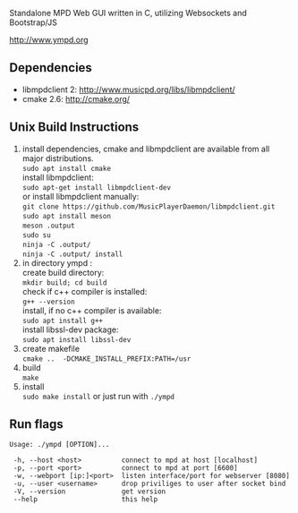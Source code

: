 Standalone MPD Web GUI written in C, utilizing Websockets and Bootstrap/JS

http://www.ympd.org


Dependencies
------------
 - libmpdclient 2: http://www.musicpd.org/libs/libmpdclient/
 - cmake 2.6: http://cmake.org/

Unix Build Instructions
-----------------------

1. install dependencies, cmake and libmpdclient are available from all major distributions.<br>
    ````sudo apt install cmake```` <br>
    install libmpdclient: <br>
    ````sudo apt-get install libmpdclient-dev```` <br>
    or install libmpdclient manually: <br>
    ````git clone https://github.com/MusicPlayerDaemon/libmpdclient.git```` <br>
    ````sudo apt install meson```` <br>
    ````meson .output```` <br>
    ````sudo su```` <br>
    ````ninja -C .output/```` <br>
    ````ninja -C .output/ install```` <br>
2. in directory ympd :<br>
   create build directory: <br>
   ```mkdir build; cd build```<br>
   check if c++ compiler is installed: <br>
   ````g++ --version````<br>
   install, if no c++ compiler is available:<br>
   ````sudo apt install g++````<br>
   install libssl-dev package:<br>
   ````sudo apt install libssl-dev````<br>
3. create makefile <br>
   ```cmake ..  -DCMAKE_INSTALL_PREFIX:PATH=/usr```
4. build <br>
   ```make```
5. install <br>
   ```sudo make install``` or just run with ```./ympd```

Run flags
---------
```
Usage: ./ympd [OPTION]...

 -h, --host <host>          connect to mpd at host [localhost]
 -p, --port <port>          connect to mpd at port [6600]
 -w, --webport [ip:]<port>  listen interface/port for webserver [8080]
 -u, --user <username>      drop priviliges to user after socket bind
 -V, --version              get version
 --help                     this help
```

